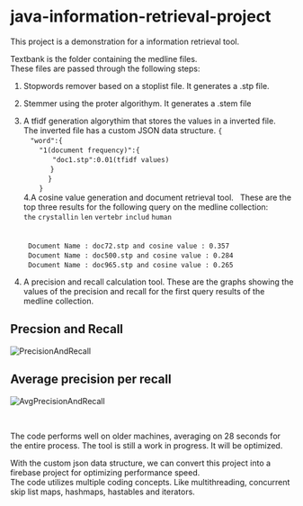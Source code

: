 # java-information-retrieval-project
This project is a demonstration for a information retrieval tool. 

Textbank is the folder containing the medline files. </br>
These files are passed through the following steps: </br>
1. Stopwords remover based on a stoplist file. It generates a .stp file. </br>
2. Stemmer using the proter algorithym. It generates a .stem file </br>
3. A tfidf generation algorythim that stores the values in a inverted file. 
</br>The inverted file has a custom JSON data structure. 
`{`</br>
 &nbsp;&nbsp;&nbsp;`"word":{`</br>
&nbsp;&nbsp;&nbsp;&nbsp;&nbsp;&nbsp;&nbsp;`"1(document frequency)":{`</br>
&nbsp;&nbsp;&nbsp;&nbsp;&nbsp;&nbsp;&nbsp;&nbsp;&nbsp;&nbsp;&nbsp;&nbsp;&nbsp;`"doc1.stp":0.01(tfidf values)`</br>
&nbsp;&nbsp;&nbsp;&nbsp;&nbsp;&nbsp;&nbsp;&nbsp;&nbsp;&nbsp;&nbsp; `}`</br>
&nbsp;&nbsp;&nbsp;&nbsp;&nbsp;&nbsp;&nbsp;&nbsp;&nbsp;&nbsp; `}`</br>
&nbsp;&nbsp;&nbsp;&nbsp;&nbsp;&nbsp; `}`</br>
4.A cosine value generation and document retrieval tool.
&nbsp;&nbsp;These are the top three results for the following query on the medline collection: </br>  `the` `crystallin` `len` `vertebr` `includ` `human`</br></br></br>
&nbsp; `Document Name : doc72.stp and cosine value : 0.357`</br>
&nbsp; `Document Name : doc500.stp and cosine value : 0.284`</br>
&nbsp; `Document Name : doc965.stp and cosine value : 0.265`</br>

5. A precision and recall calculation tool. 
    These are the graphs showing the values of the precision and recall for the first query results of the medline collection. 
    
 ## Precsion and Recall </br>
 ![PrecisionAndRecall](https://github.com/SamerDiab/java-information-retrieval-project/blob/master/precision%20and%20recall%20graph.png)
    
 ## Average precision per recall</br>
  ![AvgPrecisionAndRecall](https://github.com/SamerDiab/java-information-retrieval-project/blob/master/average%20precision%20and%20recall%20curve.png)

</br>

The code performs well on older machines, averaging on 28 seconds for the entire process. The tool is still a work in progress. It will be optimized. </br>

With the custom json data structure, we can convert this project into a firebase project for optimizing performance speed. </br>
The code utilizes multiple coding concepts. Like multithreading, concurrent skip list maps, hashmaps, hastables and iterators.</br>
